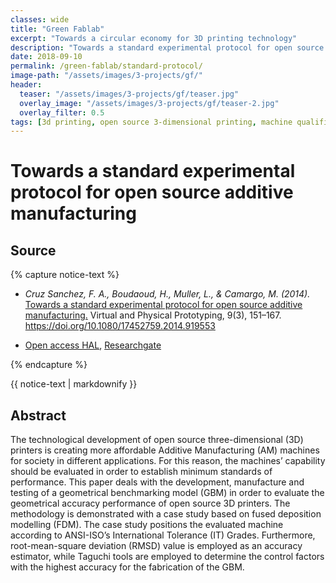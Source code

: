 ```yaml
---
classes: wide
title: "Green Fablab"
excerpt: "Towards a circular economy for 3D printing technology"
description: "Towards a standard experimental protocol for open source additive manufacturing"
date: 2018-09-10
permalink: /green-fablab/standard-protocol/
image-path: "/assets/images/3-projects/gf/"
header:
  teaser: "/assets/images/3-projects/gf/teaser.jpg"
  overlay_image: "/assets/images/3-projects/gf/teaser-2.jpg"
  overlay_filter: 0.5
tags: [3d printing, open source 3-dimensional printing, machine qualification, RepRap, benchmarking]
---
```


# Towards a standard experimental protocol for open source additive manufacturing

## Source

{% capture notice-text %}
* <cite>Cruz Sanchez, F. A., Boudaoud, H., Muller, L., & Camargo, M. (2014).</cite> [Towards a standard experimental protocol for open source additive manufacturing.](https://doi.org/10.1080/17452759.2014.919553) Virtual and Physical Prototyping, 9(3), 151–167. https://doi.org/10.1080/17452759.2014.919553

- [Open access HAL](https://hal.archives-ouvertes.fr/hal-01522630), [Researchgate](https://www.researchgate.net/publication/264563020_Towards_a_standard_experimental_protocol_for_open_source_additive_manufacturing)

{% endcapture %}

<div class="small notice--info">
  {{ notice-text | markdownify }}
</div>

## Abstract
The technological development of open source three-dimensional (3D) printers is creating more affordable Additive Manufacturing (AM) machines for society in different applications. For this reason, the machines’ capability should be evaluated in order to establish minimum standards of performance. This paper deals with the development, manufacture and testing of a geometrical benchmarking model (GBM) in order to evaluate the geometrical accuracy performance of open source 3D printers. The methodology is demonstrated with a case study based on fused deposition modelling (FDM). The case study positions the evaluated machine according to ANSI-ISO’s International Tolerance (IT) Grades. Furthermore, root-mean-square deviation (RMSD) value is employed as an accuracy estimator, while Taguchi tools are employed to determine the control factors with the highest accuracy for the fabrication of the GBM.
